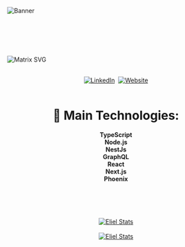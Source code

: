 ![Banner](https://elielgaspar.xyz/static/banner.png)


<br>
<br>
<br>
<br>

![Matrix SVG](https://raw.githubusercontent.com/rodrigograca31/rodrigograca31/master/matrix.svg)

<div align="center">
<br>
<a href="https://www.linkedin.com/in/eliel-michelmann-gaspar-5374a2195/"><img src="https://img.shields.io/badge/linkedin-%230077B5.svg?&style=for-the-badge&logo=linkedin&logoColor=white" alt="LinkedIn" /></a>&nbsp;
<a href="https://elielgaspar.xyz"><img alt="Website" src="https://img.shields.io/website?style=for-the-badge&up_message=portfolio&url=https%3A%2F%2Fkkvanonymous.github.io%2F"></a>
</div>

<br>

<div align="center">

  # 🔧 Main Technologies:
  <strong>TypeScript</strong>
  <br />
  <strong>Node.js</strong>
  <br />
  <strong>NestJs</strong>
  <br />
  <strong>GraphQL</strong>
  <br />
  <strong>React</strong>
  <br />
  <strong>Next.js</strong> 
  <br />
  <strong>Phoenix</strong> 
</div>



<br>
<br>
<br>
<br>



<div align="center">
<a href=""><img src="https://github-readme-stats.vercel.app/api/top-langs/?username=griffan113&theme=vue-dark" alt="Eliel Stats" /></a>
</div>
<br />
<div align="center">
<a href=""><img src="https://github-readme-streak-stats.herokuapp.com/?user=griffan113&theme=vue-dark" alt="Eliel Stats" /></a>
</div>
